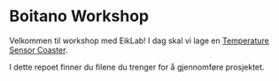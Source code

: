 # Boitano Workshop

Velkommen til workshop med EikLab! 
I dag skal vi lage en [Temperature Sensor Coaster](https://projecthub.arduino.cc/jensmalmgren/90452a6a-0b24-4c94-8fb2-4dd2b91225d7).

I dette repoet finner du filene du trenger for å gjennomføre prosjektet.
